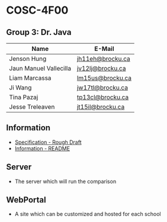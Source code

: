 # COSC-4F00 
## Group 3: Dr. Java
| Name | E-Mail |
| --- | --- |
| Jenson Hung | jh11eh@brocku.ca |
| Jaun Manuel Vallecilla | jv12lj@brocku.ca |
| Liam Marcassa | lm15us@brocku.ca |
| Ji Wang | jw17tl@brocku.ca |
| Tina Pazaj | tp13cl@brocku.ca |
| Jesse Treleaven | jt15il@brocku.ca |

## Information
  - [Specification - Rough Draft](https://docs.google.com/document/d/1_Ttea0a2wcxuSylJji-r-oEF-sLirkif9crcvvojsXg/edit?fbclid=IwAR1zTzqX2cMkm0sNaFJT_DC6EyD97vERKlqAUhh3xYyUykdpAiD5oGdicjw)
  - [Information - README](https://github.com/Treleaven6/COSC-4F00/tree/master/information#information)

## Server
 - The server which will run the comparison
 
## WebPortal
 - A site which can be customized and hosted for each school
